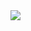 <img src="https://qiita-image-store.s3.ap-northeast-1.amazonaws.com/0/3279945/0b80c708-f3c3-44bd-b8c3-32f075c37ec7.png">
